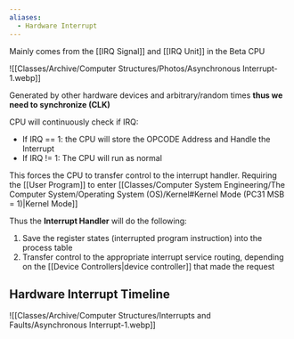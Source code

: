 ```yaml
---
aliases:
  - Hardware Interrupt
---
```

Mainly comes from the [[IRQ Signal]] and [[IRQ Unit]] in the Beta CPU

![[Classes/Archive/Computer Structures/Photos/Asynchronous Interrupt-1.webp]]

Generated by other hardware devices and arbitrary/random times **thus we need to synchronize (CLK)** 

CPU will continuously check if IRQ:
- If IRQ == 1: the CPU will store the OPCODE Address and Handle the Interrupt
- If IRQ != 1: The CPU will run as normal

This forces the CPU to transfer control to the interrupt handler. Requiring the [[User Program]] to enter [[Classes/Computer System Engineering/The Computer System/Operating System (OS)/Kernel#Kernel Mode (PC31 MSB = 1)|Kernel Mode]] 

Thus the **Interrupt Handler** will do the following:
1. Save the register states (interrupted program instruction) into the process table
2. Transfer control to the appropriate interrupt service routing, depending on the [[Device Controllers|device controller]] that made the request

## Hardware Interrupt Timeline
![[Classes/Archive/Computer Structures/Interrupts and Faults/Asynchronous Interrupt-1.webp]]
